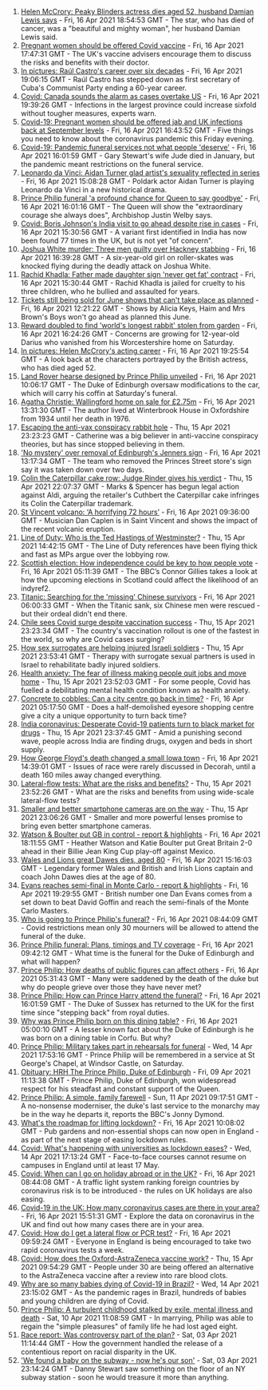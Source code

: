 1. [Helen McCrory: Peaky Blinders actress dies aged 52, husband Damian Lewis says](https://www.bbc.co.uk/news/entertainment-arts-56770593) - Fri, 16 Apr 2021 18:54:53 GMT - The star, who has died of cancer, was a "beautiful and mighty woman", her husband Damian Lewis said.
2. [Pregnant women should be offered Covid vaccine](https://www.bbc.co.uk/news/health-56778146) - Fri, 16 Apr 2021 17:47:31 GMT - The UK's vaccine advisers encourage them to discuss the risks and benefits with their doctor.
3. [In pictures: Raúl Castro's career over six decades](https://www.bbc.co.uk/news/in-pictures-56760974) - Fri, 16 Apr 2021 19:06:15 GMT - Raúl Castro has stepped down as first secretary of Cuba's Communist Party ending a 60-year career.
4. [Covid: Canada sounds the alarm as cases overtake US](https://www.bbc.co.uk/news/world-us-canada-56779428) - Fri, 16 Apr 2021 19:39:26 GMT - Infections in the largest province could increase sixfold without tougher measures, experts warn.
5. [Covid-19: Pregnant women should be offered jab and UK infections back at September levels](https://www.bbc.co.uk/news/uk-56775377) - Fri, 16 Apr 2021 16:43:52 GMT - Five things you need to know about the coronavirus pandemic this Friday evening.
6. [Covid-19: Pandemic funeral services not what people 'deserve'](https://www.bbc.co.uk/news/uk-56765962) - Fri, 16 Apr 2021 16:01:59 GMT - Gary Stewart's wife Jude died in January, but the pandemic meant restrictions on the funeral service.
7. [Leonardo da Vinci: Aidan Turner glad artist's sexuality reflected in series](https://www.bbc.co.uk/news/entertainment-arts-56769845) - Fri, 16 Apr 2021 15:08:28 GMT - Poldark actor Aidan Turner is playing Leonardo da Vinci in a new historical drama.
8. [Prince Philip funeral 'a profound chance for Queen to say goodbye'](https://www.bbc.co.uk/news/uk-56769860) - Fri, 16 Apr 2021 16:01:16 GMT - The Queen will show the "extraordinary courage she always does", Archbishop Justin Welby says.
9. [Covid: Boris Johnson's India visit to go ahead despite rise in cases](https://www.bbc.co.uk/news/uk-56777062) - Fri, 16 Apr 2021 15:30:56 GMT - A variant first identified in India has now been found 77 times in the UK, but is not yet "of concern".
10. [Joshua White murder: Three men guilty over Hackney stabbing](https://www.bbc.co.uk/news/uk-england-london-56766812) - Fri, 16 Apr 2021 16:39:28 GMT - A six-year-old girl on roller-skates was knocked flying during the deadly attack on Joshua White.
11. [Rachid Khadla: Father made daughter sign 'never get fat' contract](https://www.bbc.co.uk/news/uk-england-berkshire-56773644) - Fri, 16 Apr 2021 15:30:44 GMT - Rachid Khadla is jailed for cruelty to his three children, who he bullied and assaulted for years.
12. [Tickets still being sold for June shows that can't take place as planned](https://www.bbc.co.uk/news/entertainment-arts-56770590) - Fri, 16 Apr 2021 12:21:22 GMT - Shows by Alicia Keys, Haim and Mrs Brown's Boys won't go ahead as planned this June.
13. [Reward doubled to find 'world's longest rabbit' stolen from garden](https://www.bbc.co.uk/news/uk-england-hereford-worcester-56777508) - Fri, 16 Apr 2021 16:24:26 GMT - Concerns are growing for 12-year-old Darius who vanished from his Worcestershire home on Saturday.
14. [In pictures: Helen McCrory's acting career](https://www.bbc.co.uk/news/entertainment-arts-56779389) - Fri, 16 Apr 2021 19:25:54 GMT - A look back at the characters portrayed by the British actress, who has died aged 52.
15. [Land Rover hearse designed by Prince Philip unveiled](https://www.bbc.co.uk/news/uk-56771164) - Fri, 16 Apr 2021 10:06:17 GMT - The Duke of Edinburgh oversaw modifications to the car, which will carry his coffin at Saturday's funeral.
16. [Agatha Christie: Wallingford home on sale for £2.75m](https://www.bbc.co.uk/news/uk-england-oxfordshire-56774074) - Fri, 16 Apr 2021 13:31:30 GMT - The author lived at Winterbrook House in Oxfordshire from 1934 until her death in 1976.
17. [Escaping the anti-vax conspiracy rabbit hole](https://www.bbc.co.uk/news/uk-56762061) - Thu, 15 Apr 2021 23:23:23 GMT - Catherine was a big believer in anti-vaccine conspiracy theories, but has since stopped believing in them.
18. ['No mystery' over removal of Edinburgh's Jenners sign](https://www.bbc.co.uk/news/uk-scotland-edinburgh-east-fife-56773224) - Fri, 16 Apr 2021 13:17:34 GMT - The team who removed the Princes Street store's sign say it was taken down over two days.
19. [Colin the Caterpillar cake row: Judge Rinder gives his verdict](https://www.bbc.co.uk/news/business-56768197) - Thu, 15 Apr 2021 22:07:37 GMT - Marks & Spencer has begun legal action against Aldi, arguing the retailer's Cuthbert the Caterpillar cake infringes its Colin the Caterpillar trademark.
20. [St Vincent volcano: ‘A horrifying 72 hours’](https://www.bbc.co.uk/news/newsbeat-56753221) - Fri, 16 Apr 2021 09:36:00 GMT - Musician Dan Caplen is in Saint Vincent and shows the impact of the recent volcanic eruption.
21. [Line of Duty: Who is the Ted Hastings of Westminster?](https://www.bbc.co.uk/news/uk-politics-56759634) - Thu, 15 Apr 2021 14:42:15 GMT - The Line of Duty references have been flying thick and fast as MPs argue over the lobbying row.
22. [Scottish election: How independence could be key to how people vote](https://www.bbc.co.uk/news/uk-scotland-56748634) - Fri, 16 Apr 2021 05:11:39 GMT - The BBC’s Connor Gillies takes a look at how the upcoming elections in Scotland could affect the likelihood of an indyref2.
23. [Titanic: Searching for the 'missing' Chinese survivors](https://www.bbc.co.uk/news/world-us-canada-56755614) - Fri, 16 Apr 2021 06:00:33 GMT - When the Titanic sank, six Chinese men were rescued - but their ordeal didn't end there.
24. [Chile sees Covid surge despite vaccination success](https://www.bbc.co.uk/news/world-latin-america-56731801) - Thu, 15 Apr 2021 23:23:34 GMT - The country's vaccination rollout is one of the fastest in the world, so why are Covid cases surging?
25. [How sex surrogates are helping injured Israeli soldiers](https://www.bbc.co.uk/news/stories-56737828) - Thu, 15 Apr 2021 23:53:41 GMT - Therapy with surrogate sexual partners is used in Israel to rehabilitate badly injured soldiers.
26. [Health anxiety: The fear of illness making people quit jobs and move home](https://www.bbc.co.uk/news/disability-56591440) - Thu, 15 Apr 2021 23:52:03 GMT - For some people, Covid has fuelled a debilitating mental health condition known as health anxiety.
27. [Concrete to cobbles: Can a city centre go back in time?](https://www.bbc.co.uk/news/uk-england-nottinghamshire-54793917) - Fri, 16 Apr 2021 05:17:50 GMT - Does a half-demolished eyesore shopping centre give a city a unique opportunity to turn back time?
28. [India coronavirus: Desperate Covid-19 patients turn to black market for drugs](https://www.bbc.co.uk/news/world-asia-india-56757405) - Thu, 15 Apr 2021 23:37:45 GMT - Amid a punishing second wave, people across India are finding drugs, oxygen and beds in short supply.
29. [How George Floyd's death changed a small Iowa town](https://www.bbc.co.uk/news/world-us-canada-56726028) - Fri, 16 Apr 2021 14:39:01 GMT - Issues of race were rarely discussed in Decorah, until a death 160 miles away changed everything.
30. [Lateral-flow tests: What are the risks and benefits?](https://www.bbc.co.uk/news/56675624) - Thu, 15 Apr 2021 23:52:26 GMT - What are the risks and benefits from using wide-scale lateral-flow tests?
31. [Smaller and better smartphone cameras are on the way](https://www.bbc.co.uk/news/business-56237991) - Thu, 15 Apr 2021 23:06:26 GMT - Smaller and more powerful lenses promise to bring even better smartphone cameras.
32. [Watson & Boulter put GB in control - report & highlights](https://www.bbc.co.uk/sport/tennis/56760606) - Fri, 16 Apr 2021 18:11:55 GMT - Heather Watson and Katie Boulter put Great Britain 2-0 ahead in their Billie Jean King Cup play-off against Mexico.
33. [Wales and Lions great Dawes dies, aged 80](https://www.bbc.co.uk/sport/rugby-union/56776411) - Fri, 16 Apr 2021 15:16:03 GMT - Legendary former Wales and British and Irish Lions captain and coach John Dawes dies at the age of 80.
34. [Evans reaches semi-final in Monte Carlo - report & highlights](https://www.bbc.co.uk/sport/tennis/56776351) - Fri, 16 Apr 2021 19:29:55 GMT - British number one Dan Evans comes from a set down to beat David Goffin and reach the semi-finals of the Monte Carlo Masters.
35. [Who is going to Prince Philip's funeral?](https://www.bbc.co.uk/news/uk-56765468) - Fri, 16 Apr 2021 08:44:09 GMT - Covid restrictions mean only 30 mourners will be allowed to attend the funeral of the duke.
36. [Prince Philip funeral: Plans, timings and TV coverage](https://www.bbc.co.uk/news/uk-56694327) - Fri, 16 Apr 2021 09:42:12 GMT - What time is the funeral for the Duke of Edinburgh and what will happen?
37. [Prince Philip: How deaths of public figures can affect others](https://www.bbc.co.uk/news/uk-england-bristol-56718056) - Fri, 16 Apr 2021 05:31:43 GMT - Many were saddened by the death of the duke but why do people grieve over those they have never met?
38. [Prince Philip: How can Prince Harry attend the funeral?](https://www.bbc.co.uk/news/uk-56709506) - Fri, 16 Apr 2021 16:01:59 GMT - The Duke of Sussex has returned to the UK for the first time since "stepping back" from royal duties.
39. [Why was Prince Philip born on this dining table?](https://www.bbc.co.uk/news/uk-56765169) - Fri, 16 Apr 2021 05:00:10 GMT - A lesser known fact about the Duke of Edinburgh is he was born on a dining table in Corfu. But why?
40. [Prince Philip: Military takes part in rehearsals for funeral](https://www.bbc.co.uk/news/uk-56753421) - Wed, 14 Apr 2021 17:53:16 GMT - Prince Philip will be remembered in a service at St George's Chapel, at Windsor Castle, on Saturday.
41. [Obituary: HRH The Prince Philip, Duke of Edinburgh](https://www.bbc.co.uk/news/uk-10224525) - Fri, 09 Apr 2021 11:13:38 GMT - Prince Philip, Duke of Edinburgh, won widespread respect for his steadfast and constant support of the Queen.
42. [Prince Philip: A simple, family farewell](https://www.bbc.co.uk/news/56708741) - Sun, 11 Apr 2021 09:17:51 GMT - A no-nonsense moderniser, the duke's last service to the monarchy may be in the way he departs it, reports the BBC's Jonny Dymond.
43. [What's the roadmap for lifting lockdown?](https://www.bbc.co.uk/news/explainers-52530518) - Fri, 16 Apr 2021 10:08:02 GMT - Pub gardens and non-essential shops can now open in England - as part of the next stage of easing lockdown rules.
44. [Covid: What's happening with universities as lockdown eases?](https://www.bbc.co.uk/news/explainers-52753913) - Wed, 14 Apr 2021 17:13:24 GMT - Face-to-face courses cannot resume on campuses in England until at least 17 May.
45. [Covid: When can I go on holiday abroad or in the UK?](https://www.bbc.co.uk/news/explainers-52646738) - Fri, 16 Apr 2021 08:44:08 GMT - A traffic light system ranking foreign countries by coronavirus risk is to be introduced - the rules on UK holidays are also easing.
46. [Covid-19 in the UK: How many coronavirus cases are there in your area?](https://www.bbc.co.uk/news/uk-51768274) - Fri, 16 Apr 2021 15:51:31 GMT - Explore the data on coronavirus in the UK and find out how many cases there are in your area.
47. [Covid: How do I get a lateral flow or PCR test?](https://www.bbc.co.uk/news/health-51943612) - Fri, 16 Apr 2021 09:59:24 GMT - Everyone in England is being encouraged to take two rapid coronavirus tests a week.
48. [Covid: How does the Oxford-AstraZeneca vaccine work?](https://www.bbc.co.uk/news/health-55302595) - Thu, 15 Apr 2021 09:54:29 GMT - People under 30 are being offered an alternative to the AstraZeneca vaccine after a review into rare blood clots.
49. [Why are so many babies dying of Covid-19 in Brazil?](https://www.bbc.co.uk/news/world-latin-america-56696907) - Wed, 14 Apr 2021 23:15:02 GMT - As the pandemic rages in Brazil, hundreds of babies and young children are dying of Covid.
50. [Prince Philip: A turbulent childhood stalked by exile, mental illness and death](https://www.bbc.co.uk/news/uk-56690270) - Sat, 10 Apr 2021 11:08:59 GMT - In marrying, Philip was able to regain the "simple pleasures" of family life he had lost aged eight.
51. [Race report: Was controversy part of the plan?](https://www.bbc.co.uk/news/uk-politics-56578839) - Sat, 03 Apr 2021 11:14:44 GMT - How the government handled the release of a contentious report on racial disparity in the UK.
52. ['We found a baby on the subway - now he's our son'](https://www.bbc.co.uk/news/stories-56409764) - Sat, 03 Apr 2021 23:14:24 GMT - Danny Stewart saw something on the floor of an NY subway station - soon he would treasure it more than anything.
